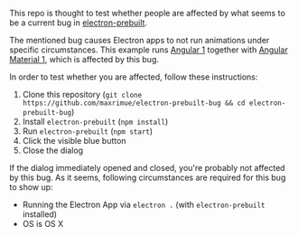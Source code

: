 This repo is thought to test whether people are affected by what seems to be a current bug in [electron-prebuilt](https://github.com/electron-userland/electron-prebuilt).

The mentioned bug causes Electron apps to not run animations under specific circumstances.
This example runs [Angular 1](https://angularjs.org) together with [Angular Material 1](https://material.angularjs.org/latest/), which is affected by this bug.

In order to test whether you are affected, follow these instructions:
  1. Clone this repository (`git clone https://github.com/maxrimue/electron-prebuilt-bug && cd electron-prebuilt-bug`)
  2. Install `electron-prebuilt` (`npm install`)
  3. Run `electron-prebuilt` (`npm start`)
  4. Click the visible blue button
  5. Close the dialog
  
If the dialog immediately opened and closed, you're probably not affected by this bug.
As it seems, following circumstances are required for this bug to show up:
  - Running the Electron App via `electron .` (with `electron-prebuilt` installed)
  - OS is OS X
